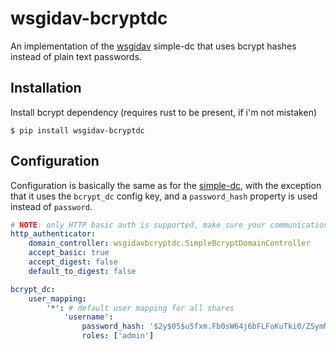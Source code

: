 # wsgidav-bcryptdc

An implementation of the [wsgidav](https://wsgidav.readthedocs.io/en/latest/index.html) simple-dc that uses bcrypt hashes instead of plain text passwords.


## Installation

Install bcrypt dependency (requires rust to be present, if i'm not mistaken)
```shell
$ pip install wsgidav-bcryptdc
```

## Configuration

Configuration is basically the same as for the [simple-dc](https://wsgidav.readthedocs.io/en/latest/user_guide_configure.html#simpledomaincontroller), with the exception that it uses the `bcrypt_dc` config key, and a `password_hash` property is used instead of `password`.

```yaml
# NOTE: only HTTP basic auth is supported, make sure your communication to the wsgidav service is using SSL encryption
http_authenticator:
    domain_controller: wsgidavbcryptdc.SimpleBcryptDomainController
    accept_basic: true
    accept_digest: false
    default_to_digest: false

bcrypt_dc:
    user_mapping:
        '*': # default user mapping for all shares
            'username':
                password_hash: '$2y$05$u5fxm.Fb0sW64j6bFLFoKuTki0/ZSymNSlEBFR03SHngCZBA56XIS' # bcrypt hash for 'top-secret'
                roles: ['admin']
```

